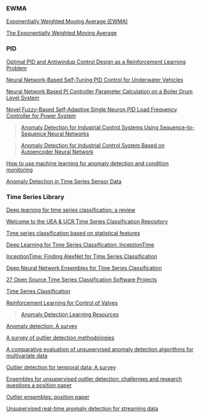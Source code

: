 ### EWMA
[Exponentially Weighted Moving Average (EWMA)](https://corporatefinanceinstitute.com/resources/knowledge/trading-investing/exponentially-weighted-moving-average-ewma/)

[The Exponentially Weighted Moving Average](https://github.com/sipocz/timeSeries/blob/d62520f93f9a5812b3f0f57d615144fb69ed99f6/papers/ewma_tutorial.pdf)

### PID
[Optimal PID and Antiwindup Control Design as a Reinforcement Learning Problem](https://arxiv.org/pdf/2005.04539.pdf)

[Neural Network-Based Self-Tuning PID Control for Underwater Vehicles](https://www.ncbi.nlm.nih.gov/pmc/articles/PMC5038707/)

[Neural Network Based PI Controller Parameter Calculation on a Boiler Drum Level System](https://core.ac.uk/download/pdf/81981373.pdf)

[Novel Fuzzy-Based Self-Adaptive Single Neuron PID Load Frequency Controller for Power System](https://sciendo.com/pdf/10.2478/pead-2019-0002)

> [Anomaly Detection for Industrial Control Systems Using Sequence-to-Sequence Neural Networks](https://arxiv.org/pdf/1911.04831.pdf)

> [Anomaly Detection for Industrial Control System Based on Autoencoder Neural Network](https://downloads.hindawi.com/journals/wcmc/2020/8897926.pdf)

[How to use machine learning for anomaly detection and condition monitoring](https://towardsdatascience.com/how-to-use-machine-learning-for-anomaly-detection-and-condition-monitoring-6742f82900d7)

[Anomaly Detection in Time Series Sensor Data](https://towardsdatascience.com/anomaly-detection-in-time-series-sensor-data-86fd52e62538)

### Time Series Library

[Deep learning for time series classification: a review](https://github.com/sipocz/timeSeries/blob/ce3c7c1c6aff211c1000967d92de1b09a642877c/1809.04356.pdf)

[Welcome to the UEA & UCR Time Series Classification Repository](http://timeseriesclassification.com/)

[Time series classification based on statistical features](https://jwcn-eurasipjournals.springeropen.com/articles/10.1186/s13638-020-1661-4)

[Deep Learning for Time Series Classification: InceptionTime](https://vasilis-stylianou.github.io/DL_for_TSC/)

[InceptionTime: Finding AlexNet for Time Series Classification](https://arxiv.org/pdf/1909.04939.pdf)

[Deep Neural Network Ensembles for Time Series Classification](https://arxiv.org/pdf/1903.06602.pdf)

[27 Open Source Time Series Classification Software Projects](https://opensourcelibs.com/libs/time-series-classification)

[Time Series Classification](https://paperswithcode.com/task/time-series-classification/latest?page=2)

[Reinforcement Learning for Control of Valves](https://paperswithcode.com/paper/reinforcement-learning-for-control-of-valves)

> [Anomaly Detection Learning Resources](https://github.com/yzhao062/anomaly-detection-resources)


[Anomaly detection: A survey ]( https://www.vs.inf.ethz.ch/edu/HS2011/CPS/papers/chandola09_anomaly-detection-survey.pdf)

[A survey of outlier detection methodologies ]( https://www-users.cs.york.ac.uk/vicky/myPapers/Hodge+Austin_OutlierDetection_AIRE381.pdf)

[A comparative evaluation of unsupervised anomaly detection algorithms for multivariate data ]( http://journals.plos.org/plosone/article/file?id=10.1371/journal.pone.0152173&type=printable)

[Outlier detection for temporal data: A survey ]( https://pdfs.semanticscholar.org/18d1/714870fb989f32b4311892e8765f00f7098f.pdf)

[Ensembles for unsupervised outlier detection: challenges and research questions a position paper ](http://www.kdd.org/exploration_files/V15-01-02-Zimek.pdf)

[Outlier ensembles: position paper](https://pdfs.semanticscholar.org/841e/ce7c3812bbf799c99c84c064bbcf77916ba9.pdf)

[Unsupervised real-time anomaly detection for streaming data](https://github.com/sipocz/timeSeries/blob/91d3de1eac0ae5601f4e9fe0f284085d7a55d48f/papers/AhmadAnomalyDetectionNeurocomputing.pdf)
